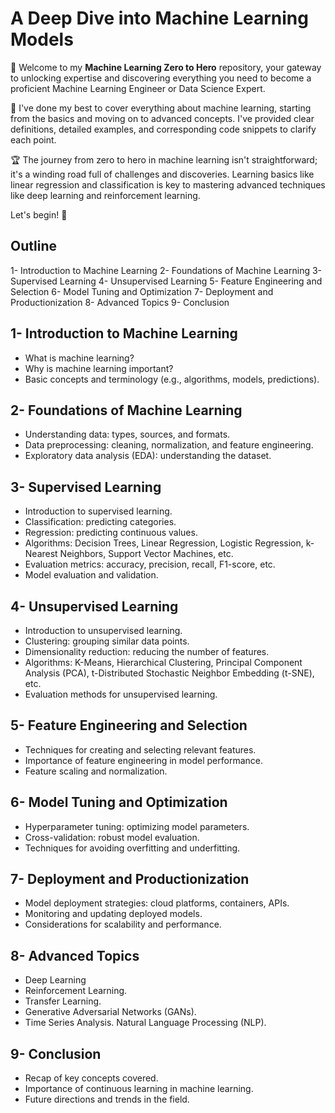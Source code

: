 # A Deep Dive into Machine Learning Models

🎉 Welcome to my **Machine Learning Zero to Hero** repository, your gateway to unlocking expertise and discovering everything you need to become a proficient Machine Learning Engineer or Data Science Expert.

🎯 I've done my best to cover everything about machine learning, starting from the basics and moving on to advanced concepts. I've provided clear definitions, detailed examples, and corresponding code snippets to clarify each point. 

🏆 The journey from zero to hero in machine learning isn't straightforward; it's a winding road full of challenges and discoveries. Learning basics like linear regression and classification is key to mastering advanced techniques like deep learning and reinforcement learning.

Let's begin! 🚀
## Outline 
1- Introduction to Machine Learning
2- Foundations of Machine Learning
3- Supervised Learning
4- Unsupervised Learning
5- Feature Engineering and Selection
6- Model Tuning and Optimization
7- Deployment and Productionization
8- Advanced Topics
9- Conclusion

## 1- Introduction to Machine Learning
- What is machine learning?
- Why is machine learning important?
- Basic concepts and terminology (e.g., algorithms, models, predictions).
## 2- Foundations of Machine Learning
- Understanding data: types, sources, and formats.
- Data preprocessing: cleaning, normalization, and feature engineering.
- Exploratory data analysis (EDA): understanding the dataset.
## 3- Supervised Learning
- Introduction to supervised learning.
- Classification: predicting categories.
- Regression: predicting continuous values.
- Algorithms: Decision Trees, Linear Regression, Logistic Regression, k-Nearest Neighbors, Support Vector Machines, etc.
- Evaluation metrics: accuracy, precision, recall, F1-score, etc.
- Model evaluation and validation.
## 4- Unsupervised Learning
- Introduction to unsupervised learning.
- Clustering: grouping similar data points.
- Dimensionality reduction: reducing the number of features.
- Algorithms: K-Means, Hierarchical Clustering, Principal Component Analysis (PCA), t-Distributed Stochastic Neighbor Embedding (t-SNE), etc.
- Evaluation methods for unsupervised learning.
## 5- Feature Engineering and Selection
- Techniques for creating and selecting relevant features.
- Importance of feature engineering in model performance.
- Feature scaling and normalization.
## 6- Model Tuning and Optimization
- Hyperparameter tuning: optimizing model parameters.
- Cross-validation: robust model evaluation.
- Techniques for avoiding overfitting and underfitting.
## 7- Deployment and Productionization
- Model deployment strategies: cloud platforms, containers, APIs.
- Monitoring and updating deployed models.
- Considerations for scalability and performance.
## 8- Advanced Topics
- Deep Learning
- Reinforcement Learning.
- Transfer Learning.
- Generative Adversarial Networks (GANs).
- Time Series Analysis.
Natural Language Processing (NLP).
## 9- Conclusion
- Recap of key concepts covered.
- Importance of continuous learning in machine learning.
- Future directions and trends in the field.

